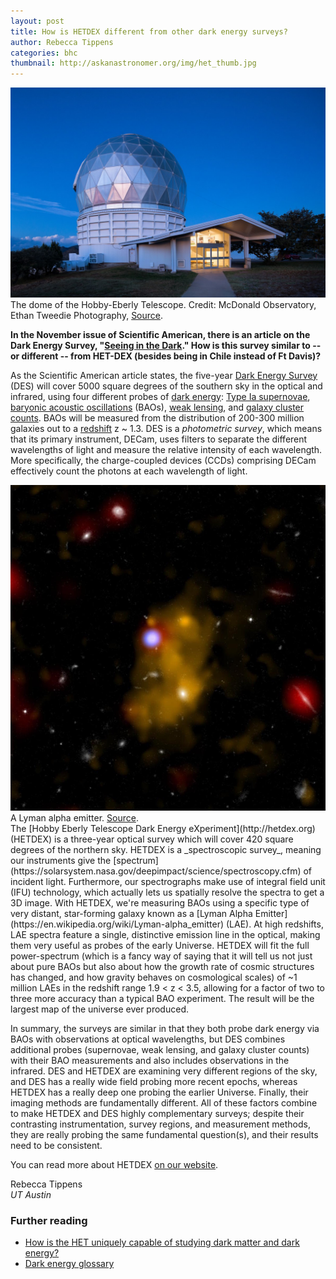 ```yaml
---
layout: post
title: How is HETDEX different from other dark energy surveys?
author: Rebecca Tippens
categories: bhc
thumbnail: http://askanastronomer.org/img/het_thumb.jpg
---
```

<div class="image">
<img src="/img/het.jpg">
<div class="caption">The dome of the Hobby-Eberly Telescope. Credit: McDonald Observatory, Ethan Tweedie Photography, <a href="http://mcdonaldobservatory.org/news/gallery/het-george-t-abell-gallery">Source</a>.</div>
</div>

**In the November issue of Scientific American, there is an article on the Dark Energy Survey, "[Seeing in the Dark](http://www.nature.com/scientificamerican/journal/v313/n5/full/scientificamerican1115-40.html)."  How is this survey similar to -- or different -- from HET-DEX (besides being in Chile instead of Ft Davis)?**

As the Scientific American article states, the five-year [Dark Energy Survey](http://www.darkenergysurvey.org) (DES) will cover 5000 square degrees of the southern sky in the optical and infrared, using four different probes of [dark energy](https://en.wikipedia.org/wiki/Dark_energy): [Type Ia supernovae](https://en.wikipedia.org/wiki/Type_Ia_supernova), [baryonic acoustic oscillations](https://en.wikipedia.org/wiki/Baryon_acoustic_oscillations) (BAOs), [weak lensing](https://en.wikipedia.org/wiki/Weak_gravitational_lensing), and [galaxy cluster counts](https://en.wikipedia.org/wiki/Observable_universe#Large-scale_structure). BAOs will be measured from the distribution of 200-300 million galaxies out to a [redshift](https://en.wikipedia.org/wiki/Redshift) z ~ 1.3. DES is a _photometric survey_, which means that its primary instrument, DECam, uses filters to separate the different wavelengths of light and measure the relative intensity of each wavelength. More specifically, the charge-coupled devices (CCDs) comprising DECam effectively count the photons at each wavelength of light.

<div class="image-40">
<img src="/img/lyman.jpg">
<div class="caption">A Lyman alpha emitter. <a href="https://en.wikipedia.org/wiki/Lyman-alpha_emitter#/media/File:Lyman_Alpha_Blob.jpg">Source</a>.</div>
</div>
The [Hobby Eberly Telescope Dark Energy eXperiment](http://hetdex.org) (HETDEX) is a three-year optical survey which will cover 420 square degrees of the northern sky. HETDEX is a _spectroscopic survey_, meaning our instruments give the [spectrum](https://solarsystem.nasa.gov/deepimpact/science/spectroscopy.cfm) of incident light. Furthermore, our spectrographs make use of integral field unit (IFU) technology, which actually lets us spatially resolve the spectra to get a 3D image. With HETDEX, we're measuring BAOs using a specific type of very distant, star-forming galaxy known as a [Lyman Alpha Emitter](https://en.wikipedia.org/wiki/Lyman-alpha_emitter) (LAE). At high redshifts, LAE spectra feature a single, distinctive emission line in the optical, making them very useful as probes of the early Universe. HETDEX will fit the full power-spectrum (which is a fancy way of saying that it will tell us not just about pure BAOs but also about how the growth rate of cosmic structures has changed, and how gravity behaves on cosmological scales) of ~1 million LAEs in the redshift range 1.9 < z < 3.5, allowing for a factor of two to three more accuracy than a typical BAO experiment. The result will be the largest map of the universe ever produced. 

In summary, the surveys are similar in that they both probe dark energy via BAOs with observations at optical wavelengths, but DES combines additional probes (supernovae, weak lensing, and galaxy cluster counts) with their BAO measurements and also includes observations in the infrared. DES and HETDEX are examining very different regions of the sky, and DES has a really wide field probing more recent epochs, whereas HETDEX has a really deep one probing the earlier Universe. Finally, their imaging methods are fundamentally different. All of these factors combine to make HETDEX and DES highly complementary surveys; despite their contrasting instrumentation, survey regions, and measurement methods, they are really probing the same fundamental question(s), and their results need to be consistent.

You can read more about HETDEX [on our website](http://hetdex.org).

Rebecca Tippens<br>
*UT Austin*

### Further reading
* [How is the HET uniquely capable of studying dark matter and dark energy?](/bhc/2015/10/02/het-dark-matter-dark-energy/)
* [Dark energy glossary](http://hetdex.org/resources/glossary.php)
